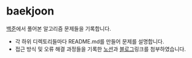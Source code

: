 # baekjoon
[백준](https://www.acmicpc.net/)에서 풀어본 알고리즘 문제들을 기록합니다.

- 각 하위 디렉토리들마다 README.md를 만들어 문제를 설명합니다.
- 접근 방식 및 오류 해결 과정들을 기록한 [노션](https://leedongyeop.notion.site/BaekJoon-1458379b4a7d445dbdeb92735edecfc3)과 [블로그](https://velog.io/@dongvelop/series/%EC%BD%94%EB%94%A9%ED%85%8C%EC%8A%A4%ED%8A%B8)링크를 첨부하였습니다.
